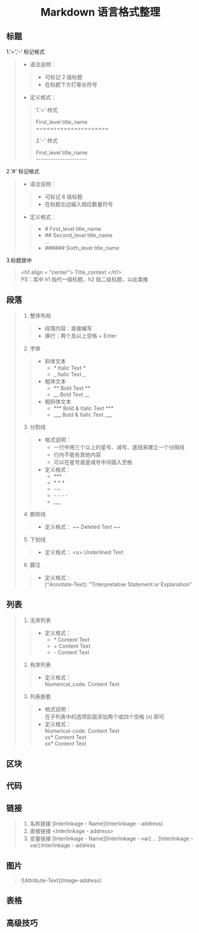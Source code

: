 <h1 align = "center"> Markdown 语言格式整理 </h1>

## 标题

1.'=','-' 标记格式

> * 语法说明：
>
> > * 可标记 2 级标题
> > * 在标题下方打等长符号
>
> * 定义格式：
>
> > 1.'=' 样式  
> >
> > First_level title_name  
> > \=====================  
> >
> > 2.'-' 样式
> >
> > First_level title_name  
> > \---------------------
>

2.'#' 标记格式

> * 语法说明：
>
> > * 可标记 6 级标题
> > * 在标题左边输入相应数量符号
>
> * 定义格式：
>
> > * \# First_level title_name
> > * \## Second_level title_name  
> > ...
> > * \###### Sixth_level title_name
>

3.标题居中

> \<h1 align = "center"> Title_context \</h1>  
> PS：其中 h1 指代一级标题，h2 指二级标题，以此类推

## 段落

> 1. 整体布局
>
> > * 段落内容：直接编写
> > * 换行：两个及以上空格 + Enter
>
> 2. 字体
>
> > * 斜体文本
> >   * \* Italic Text *
> >   * \_ Italic Text _
> > * 粗体文本
> >   * \** Bold Text **
> >   * \__ Bold Text __
> > * 粗斜体文本
> >   * \*** Bold & Italic  Text ***
> >   * \___ Bold & Italic  Text ___
>
> 3. 分割线
>
> > * 格式说明：
> >   * 一行中用三个以上的星号、减号、底线来建立一个分隔线
> >   * 行内不能有其他内容
> >   * 可以在星号或是减号中间插入空格
> > * 定义格式：
> >   * \***
> >   * \* * *
> >   * \---
> >   * \- - - -
> >   * \___
>
> 4. 删除线
>
> > * 定义格式：
> > \~~ Deleted Text ~~
>
> 5. 下划线
>
> > * 定义格式：
> > \<u> Underlined Text </u>
>
> 6. 脚注
>
> > * 定义格式：  
> > \[^Annotate-Text]: "Tnterpretative Statement or Explanation"
>
>

## 列表

> 1. 无序列表
>
> > * 定义格式：
> >   * \* Content Text
> >   * \+ Content Text
> >   * \- Content Text
>
> 2. 有序列表
>
> > * 定义格式：  
> > Numerical_code. Content Text
>
> 3. 列表嵌套
>
> > * 格式说明：  
> > 在子列表中的选项前面添加两个或四个空格 (x) 即可
> > * 定义格式：  
> > Numerical-code. Content Text  
> > xx\* Content Text  
> > xx\* Content Text
>

## 区块

## 代码

## 链接

> 1. 名称链接   \[Interlinkage - Name](Interlinkage - address)
> 2. 直接链接   \<Interlinkage - address>
> 3. 变量链接   \[Interlinkage - Name][Interlinkage - var] ... [Interlinkage - var]:Interlinkage - address

## 图片

> \!\[Attribute-Text](Image-address)

## 表格

## 高级技巧
